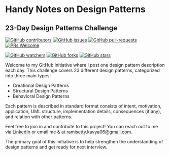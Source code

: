 # Handy Notes on Design Patterns

## 23-Day Design Patterns Challenge

[![GitHub contributors](https://img.shields.io/github/contributors/kavya6697/DesignPatternsNotes.svg)](https://GitHub.com/kavya6697/DesignPatternsNotes)
[![GitHub issues](https://img.shields.io/github/issues/kavya6697/DesignPatternsNotes.svg)](https://GitHub.com/kavya6697/DesignPatternsNotes/issues/)
[![GitHub pull-requests](https://img.shields.io/github/issues-pr/kavya6697/DesignPatternsNotess.svg)](https://GitHub.com/kavya6697/DesignPatternsNotes/pulls/)
[![PRs Welcome](https://img.shields.io/badge/PRs-welcome-brightgreen.svg?style=flat-square)](http://makeapullrequest.com)

[![GitHub watchers](https://img.shields.io/github/watchers/kavya6697/DesignPatternsNotes.svg?style=social&label=Watch)](https://GitHub.com/kavya6697/DesignPatternsNotes/watchers/)
[![GitHub forks](https://img.shields.io/github/forks/kavya6697/DesignPatternsNotes.svg?style=social&label=Fork)](https://GitHub.com/kavya6697/DesignPatternsNotes/network/)
[![GitHub stars](https://img.shields.io/github/stars/kavya6697/DesignPatternsNotes.svg?style=social&label=Star)](https://GitHub.com/kavya6697/DesignPatternsNotes/stargazers/)

Welcome to my GitHub initiative where I post one design pattern description each day. This challenge covers 23 different design patterns, categorized into three main types:<br>
* Creational Design Patterns<br>
* Structural Design Patterns<br>
* Behavioral Design Patterns<br>

Each pattern is described in standard format consists of intent, motivation, application, UML structure, implementation details, consequences (if any), and relation with other patterns.  

Feel free to join in and contribute to this project! You can reach out to me via [LinkedIn](https://www.linkedin.com/in/kavya-ramisetty-509298104/) or email me & at ramisetty.kavya06@gmail.com. 

The primary goal of this initiative is to help strengthen the understanding of design patterns and get ready for next interview.
